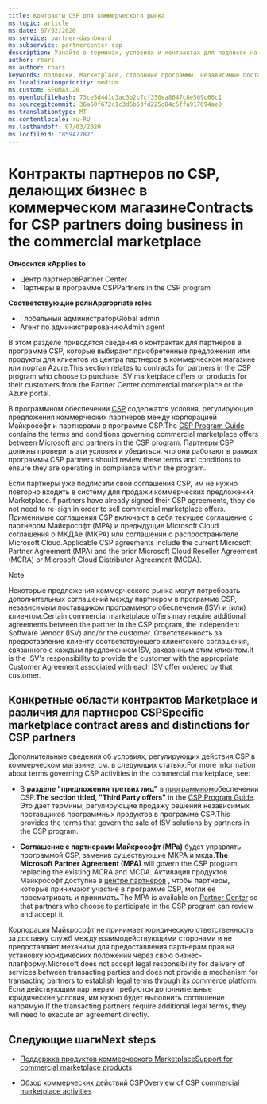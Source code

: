 ```yaml
---
title: Контракты CSP для коммерческого рынка
ms.topic: article
ms.date: 07/02/2020
ms.service: partner-dashboard
ms.subservice: partnercenter-csp
description: Узнайте о терминах, условиях и контрактах для подписок на сторонние продукты независимых поставщиков программного обеспечения, приобретенные партнерами CSP в коммерческом магазине.
author: rbars
ms.author: rbars
keywords: подписки, Marketplace, сторонние программы, независимые поставщики программного обеспечения, Партнерская программа CSP, контракты, продажи, покупка,
ms.localizationpriority: medium
ms.custom: SEOMAY.20
ms.openlocfilehash: 73ce5d441c3ac3b2c7cf350ea8647c8e569c66c1
ms.sourcegitcommit: 36a60f672c1c3d6b63fd225d04c5ffa917694ae0
ms.translationtype: MT
ms.contentlocale: ru-RU
ms.lasthandoff: 07/03/2020
ms.locfileid: "85947787"
---
```

# <a name="contracts-for-csp-partners-doing-business-in-the-commercial-marketplace"></a><span data-ttu-id="f2bea-104">Контракты партнеров по CSP, делающих бизнес в коммерческом магазине</span><span class="sxs-lookup"><span data-stu-id="f2bea-104">Contracts for CSP partners doing business in the commercial marketplace</span></span>

<span data-ttu-id="f2bea-105">**Относится к**</span><span class="sxs-lookup"><span data-stu-id="f2bea-105">**Applies to**</span></span>

- <span data-ttu-id="f2bea-106">Центр партнеров</span><span class="sxs-lookup"><span data-stu-id="f2bea-106">Partner Center</span></span>
- <span data-ttu-id="f2bea-107">Партнеры в программе CSP</span><span class="sxs-lookup"><span data-stu-id="f2bea-107">Partners in the CSP program</span></span>

<span data-ttu-id="f2bea-108">**Соответствующие роли**</span><span class="sxs-lookup"><span data-stu-id="f2bea-108">**Appropriate roles**</span></span>

- <span data-ttu-id="f2bea-109">Глобальный администратор</span><span class="sxs-lookup"><span data-stu-id="f2bea-109">Global admin</span></span>
- <span data-ttu-id="f2bea-110">Агент по администрированию</span><span class="sxs-lookup"><span data-stu-id="f2bea-110">Admin agent</span></span>

<span data-ttu-id="f2bea-111">В этом разделе приводятся сведения о контрактах для партнеров в программе CSP, которые выбирают приобретенные предложения или продукты для клиентов из центра партнеров в коммерческом магазине или портал Azure.</span><span class="sxs-lookup"><span data-stu-id="f2bea-111">This section relates to contracts for partners in the CSP program who choose to purchase ISV marketplace offers or products for their customers from the Partner Center commercial marketplace or the Azure portal.</span></span>

<span data-ttu-id="f2bea-112">В программном обеспечении [CSP](https://go.microsoft.com/fwlink/p/?LinkId=617100) содержатся условия, регулирующие предложения коммерческих партнеров между корпорацией Майкрософт и партнерами в программе CSP.</span><span class="sxs-lookup"><span data-stu-id="f2bea-112">The [CSP Program Guide](https://go.microsoft.com/fwlink/p/?LinkId=617100) contains the terms and conditions governing commercial marketplace offers between Microsoft and partners in the CSP program.</span></span> <span data-ttu-id="f2bea-113">Партнеры CSP должны проверить эти условия и убедиться, что они работают в рамках программы.</span><span class="sxs-lookup"><span data-stu-id="f2bea-113">CSP partners should review these terms and conditions to ensure they are operating in compliance within the program.</span></span>  

<span data-ttu-id="f2bea-114">Если партнеры уже подписали свои соглашения CSP, им не нужно повторно входить в систему для продажи коммерческих предложений Marketplace.</span><span class="sxs-lookup"><span data-stu-id="f2bea-114">If partners have already signed their CSP agreements, they do not need to re-sign in order to sell commercial marketplace offers.</span></span> <span data-ttu-id="f2bea-115">Применимые соглашения CSP включают в себя текущее соглашение с партнером Майкрософт (MPA) и предыдущие Microsoft Cloud соглашения о МКДАе (МКРА) или соглашении о распространителе Microsoft Cloud.</span><span class="sxs-lookup"><span data-stu-id="f2bea-115">Applicable CSP agreements include the current Microsoft Partner Agreement (MPA) and the prior Microsoft Cloud Reseller Agreement (MCRA) or Microsoft Cloud Distributor Agreement (MCDA).</span></span>

>[!NOTE]
> <span data-ttu-id="f2bea-116">Некоторые предложения коммерческого рынка могут потребовать дополнительных соглашений между партнером в программе CSP, независимым поставщиком программного обеспечения (ISV) и (или) клиентом.</span><span class="sxs-lookup"><span data-stu-id="f2bea-116">Certain commercial marketplace offers may require additional agreements between the partner in the CSP program, the Independent Software Vendor (ISV) and/or the customer.</span></span> <span data-ttu-id="f2bea-117">Ответственность за предоставление клиенту соответствующего клиентского соглашения, связанного с каждым предложением ISV, заказанным этим клиентом.</span><span class="sxs-lookup"><span data-stu-id="f2bea-117">It is the ISV's responsibility to provide the customer with the appropriate Customer Agreement associated with each ISV offer ordered by that customer.</span></span>

## <a name="specific-marketplace-contract-areas-and-distinctions-for-csp-partners"></a><span data-ttu-id="f2bea-118">Конкретные области контрактов Marketplace и различия для партнеров CSP</span><span class="sxs-lookup"><span data-stu-id="f2bea-118">Specific marketplace contract areas and distinctions for CSP partners</span></span>

<span data-ttu-id="f2bea-119">Дополнительные сведения об условиях, регулирующих действия CSP в коммерческом магазине, см. в следующих статьях:</span><span class="sxs-lookup"><span data-stu-id="f2bea-119">For more information about terms governing CSP activities in the commercial marketplace, see:</span></span>

- <span data-ttu-id="f2bea-120">В **разделе "предложения третьих лиц"** в [программном](https://go.microsoft.com/fwlink/p/?LinkId=617100)обеспечении CSP.</span><span class="sxs-lookup"><span data-stu-id="f2bea-120">**The section titled, "Third Party offers"** in the [CSP Program Guide](https://go.microsoft.com/fwlink/p/?LinkId=617100).</span></span> <span data-ttu-id="f2bea-121">Это дает термины, регулирующие продажу решений независимых поставщиков программных продуктов в программе CSP.</span><span class="sxs-lookup"><span data-stu-id="f2bea-121">This provides the terms that govern the sale of ISV solutions by partners in the CSP program.</span></span>

- <span data-ttu-id="f2bea-122">**Соглашение с партнерами Майкрософт (MPa)** будет управлять программой CSP, заменив существующие МКРА и мкда.</span><span class="sxs-lookup"><span data-stu-id="f2bea-122">**The Microsoft Partner Agreement (MPA)** will govern the CSP program, replacing the existing MCRA and MCDA.</span></span> <span data-ttu-id="f2bea-123">Активация продуктов Майкрософт доступна в [центре партнеров](https://partner.microsoft.com/pcv/dashboard/overview) , чтобы партнеры, которые принимают участие в программе CSP, могли ее просматривать и принимать.</span><span class="sxs-lookup"><span data-stu-id="f2bea-123">The MPA is available on [Partner Center](https://partner.microsoft.com/pcv/dashboard/overview) so that partners who choose to participate in the CSP program can review and accept it.</span></span>
  
<span data-ttu-id="f2bea-124">Корпорация Майкрософт не принимает юридическую ответственность за доставку служб между взаимодействующими сторонами и не предоставляет механизм для предоставления партнерам прав на установку юридических положений через свою бизнес-платформу.</span><span class="sxs-lookup"><span data-stu-id="f2bea-124">Microsoft does not accept legal responsibility for delivery of services between transacting parties and does not provide a mechanism for transacting partners to establish legal terms through its commerce platform.</span></span> <span data-ttu-id="f2bea-125">Если действующим партнерам требуются дополнительные юридические условия, им нужно будет выполнить соглашение напрямую.</span><span class="sxs-lookup"><span data-stu-id="f2bea-125">If the transacting partners require additional legal terms, they will need to execute an agreement directly.</span></span>

## <a name="next-steps"></a><span data-ttu-id="f2bea-126">Следующие шаги</span><span class="sxs-lookup"><span data-stu-id="f2bea-126">Next steps</span></span>

- [<span data-ttu-id="f2bea-127">Поддержка продуктов коммерческого Marketplace</span><span class="sxs-lookup"><span data-stu-id="f2bea-127">Support for commercial marketplace products</span></span>](csp-commercial-marketplace-support.md)

- [<span data-ttu-id="f2bea-128">Обзор коммерческих действий CSP</span><span class="sxs-lookup"><span data-stu-id="f2bea-128">Overview of CSP commercial marketplace activities</span></span>](csp-commercial-marketplace-overview.md)
